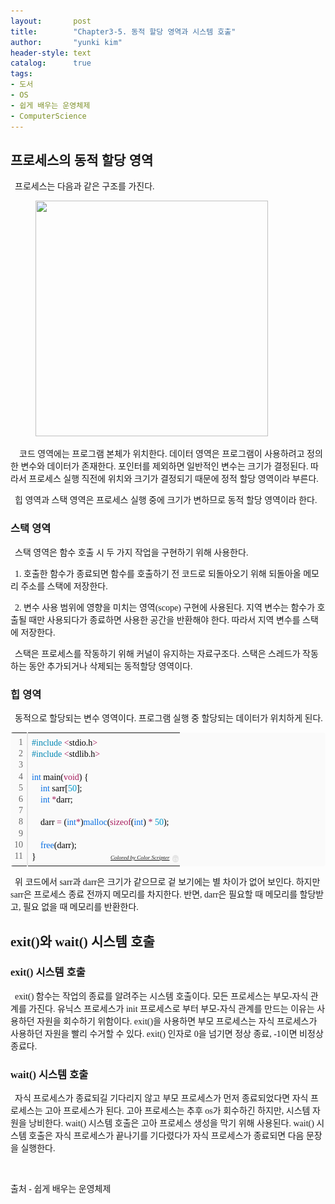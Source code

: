 ```yaml
---
layout:       post
title:        "Chapter3-5. 동적 할당 영역과 시스템 호출"
author:       "yunki kim"
header-style: text
catalog:      true
tags:
- 도서
- OS
- 쉽게 배우는 운영체제
- ComputerScience
---
```


<div class="tt_article_useless_p_margin contents_style"><h2 data-ke-size="size26"><span style="font-family: 'Noto Serif KR';"><b>프로세스의 동적 할당 영역</b></span></h2>
<p data-ke-size="size16"><span style="font-family: 'Noto Serif KR';"><b>&nbsp;&nbsp;</b>프로세스는 다음과 같은 구조를 가진다.</span></p>
<p></p><figure class="imageblock alignCenter" data-ke-mobilestyle="widthOrigin" data-origin-width="488" data-origin-height="494"><span data-url="https://blog.kakaocdn.net/dn/bbBCtI/btr0RKpeJ1K/kYtKKzcbL7KLM4a5ORI231/img.png" data-lightbox="lightbox"><img src="/img/2023-02-27-introduction-to-os-3-5/img.png" srcset="https://img1.daumcdn.net/thumb/R1280x0/?scode=mtistory2&amp;fname=https%3A%2F%2Fblog.kakaocdn.net%2Fdn%2FbbBCtI%2Fbtr0RKpeJ1K%2FkYtKKzcbL7KLM4a5ORI231%2Fimg.png" onerror="this.onerror=null; this.src='//t1.daumcdn.net/tistory_admin/static/images/no-image-v1.png'; this.srcset='//t1.daumcdn.net/tistory_admin/static/images/no-image-v1.png';" width="372" height="377" data-origin-width="488" data-origin-height="494"></span></figure>
<p></p>
<p data-ke-size="size16"><span style="font-family: 'Noto Serif KR';">&nbsp; &nbsp; 코드 영역에는 프로그램 본체가 위치한다. 데이터 영역은 프로그램이 사용하려고 정의한 변수와 데이터가 존재한다. 포인터를 제외하면 일반적인 변수는 크기가 결정된다. 따라서 프로세스 실행 직전에 위치와 크기가 결정되기 때문에 정적 할당 영역이라 부른다.</span></p>
<p data-ke-size="size16"><span style="font-family: 'Noto Serif KR';">&nbsp; 힙 영역과 스택 영역은 프로세스 실행 중에 크기가 변하므로 동적 할당 영역이라 한다.</span></p>
<h3 data-ke-size="size23"><span style="font-family: 'Noto Serif KR';"><b>스택 영역</b><b></b></span></h3>
<p data-ke-size="size16"><span style="font-family: 'Noto Serif KR';">&nbsp; 스택 영역은 함수 호출 시 두 가지 작업을 구현하기 위해 사용한다.</span></p>
<p data-ke-size="size16"><span style="font-family: 'Noto Serif KR';">&nbsp; 1. 호출한 함수가 종료되면 함수를 호출하기 전 코드로 되돌아오기 위해 되돌아올 메모리 주소를 스택에 저장한다.</span></p>
<p data-ke-size="size16"><span style="font-family: 'Noto Serif KR';">&nbsp; 2. 변수 사용 범위에 영향을 미치는 영역(scope) 구현에 사용된다. 지역 변수는 함수가 호출될 때만 사용되다가 종료하면 사용한 공간을 반환해야 한다. 따라서 지역 변수를 스택에 저장한다.</span></p>
<p data-ke-size="size16"><span style="font-family: 'Noto Serif KR';">&nbsp; 스택은 프로세스를 작동하기 위해 커널이 유지하는 자료구조다. 스택은 스레드가 작동하는 동안 추가되거나 삭제되는 동적할당 영역이다.</span></p>
<h3 data-ke-size="size23"><span style="font-family: 'Noto Serif KR';"><b>힙 영역</b></span></h3>
<p data-ke-size="size16"><span style="font-family: 'Noto Serif KR';"><b>&nbsp;&nbsp;</b>동적으로 할당되는 변수 영역이다. 프로그램 실행 중 할당되는 데이터가 위치하게 된다.</span></p>
<div class="colorscripter-code" style="color: #010101; font-family: Consolas, 'Liberation Mono', Menlo, Courier, monospace !important; position: relative !important; overflow: auto;">
<table class="colorscripter-code-table" style="margin: 0; padding: 0; border: none; background-color: #fafafa; border-radius: 4px;" cellspacing="0" cellpadding="0" data-ke-align="alignLeft">
<tbody>
<tr>
<td style="padding: 6px; border-right: 2px solid #e5e5e5;">
<div style="margin: 0; padding: 0; word-break: normal; text-align: right; color: #666; font-family: Consolas, 'Liberation Mono', Menlo, Courier, monospace !important; line-height: 130%;">
<div style="line-height: 130%;"><span style="font-family: 'Noto Serif KR';">1</span></div>
<div style="line-height: 130%;"><span style="font-family: 'Noto Serif KR';">2</span></div>
<div style="line-height: 130%;"><span style="font-family: 'Noto Serif KR';">3</span></div>
<div style="line-height: 130%;"><span style="font-family: 'Noto Serif KR';">4</span></div>
<div style="line-height: 130%;"><span style="font-family: 'Noto Serif KR';">5</span></div>
<div style="line-height: 130%;"><span style="font-family: 'Noto Serif KR';">6</span></div>
<div style="line-height: 130%;"><span style="font-family: 'Noto Serif KR';">7</span></div>
<div style="line-height: 130%;"><span style="font-family: 'Noto Serif KR';">8</span></div>
<div style="line-height: 130%;"><span style="font-family: 'Noto Serif KR';">9</span></div>
<div style="line-height: 130%;"><span style="font-family: 'Noto Serif KR';">10</span></div>
<div style="line-height: 130%;"><span style="font-family: 'Noto Serif KR';">11</span></div>
</div>
</td>
<td style="padding: 6px 0; text-align: left;">
<div style="margin: 0; padding: 0; color: #010101; font-family: Consolas, 'Liberation Mono', Menlo, Courier, monospace !important; line-height: 130%;">
<div style="padding: 0 6px; white-space: pre; line-height: 130%;"><span style="font-family: 'Noto Serif KR';"><span style="color: #0086b3;">#include</span>&nbsp;<span style="color: #ff3399;"></span><span style="color: #a71d5d;">&lt;</span>stdio.h<span style="color: #ff3399;"></span><span style="color: #a71d5d;">&gt;</span></span></div>
<div style="padding: 0 6px; white-space: pre; line-height: 130%;"><span style="font-family: 'Noto Serif KR';"><span style="color: #0086b3;">#include</span>&nbsp;<span style="color: #ff3399;"></span><span style="color: #a71d5d;">&lt;</span>stdlib.h<span style="color: #ff3399;"></span><span style="color: #a71d5d;">&gt;</span></span></div>
<div style="padding: 0 6px; white-space: pre; line-height: 130%;">&nbsp;</div>
<div style="padding: 0 6px; white-space: pre; line-height: 130%;"><span style="font-family: 'Noto Serif KR';"><span style="color: #066de2;">int</span>&nbsp;main(<span style="color: #a71d5d;">void</span>)&nbsp;{</span></div>
<div style="padding: 0 6px; white-space: pre; line-height: 130%;"><span style="font-family: 'Noto Serif KR';">&nbsp;&nbsp;&nbsp;&nbsp;<span style="color: #066de2;">int</span>&nbsp;sarr[<span style="color: #0099cc;">50</span>];</span></div>
<div style="padding: 0 6px; white-space: pre; line-height: 130%;"><span style="font-family: 'Noto Serif KR';">&nbsp;&nbsp;&nbsp;&nbsp;<span style="color: #066de2;">int</span>&nbsp;<span style="color: #ff3399;"></span><span style="color: #a71d5d;">*</span>darr;</span></div>
<div style="padding: 0 6px; white-space: pre; line-height: 130%;">&nbsp;</div>
<div style="padding: 0 6px; white-space: pre; line-height: 130%;"><span style="font-family: 'Noto Serif KR';">&nbsp;&nbsp;&nbsp;&nbsp;darr&nbsp;<span style="color: #ff3399;"></span><span style="color: #a71d5d;">=</span>&nbsp;(<span style="color: #066de2;">int</span><span style="color: #a71d5d;">*</span>)<span style="color: #066de2;">malloc</span>(<span style="color: #a71d5d;">sizeof</span>(<span style="color: #066de2;">int</span>)&nbsp;<span style="color: #ff3399;"></span><span style="color: #a71d5d;">*</span>&nbsp;<span style="color: #0099cc;">50</span>);</span></div>
<div style="padding: 0 6px; white-space: pre; line-height: 130%;">&nbsp;</div>
<div style="padding: 0 6px; white-space: pre; line-height: 130%;"><span style="font-family: 'Noto Serif KR';">&nbsp;&nbsp;&nbsp;&nbsp;<span style="color: #066de2;">free</span>(darr);</span></div>
<div style="padding: 0 6px; white-space: pre; line-height: 130%;"><span style="font-family: 'Noto Serif KR';">}</span></div>
</div>
<div style="text-align: right; margin-top: -13px; margin-right: 5px; font-size: 9px; font-style: italic;"><span style="font-family: 'Noto Serif KR';"><a style="color: #e5e5e5text-decoration:none;" href="http://colorscripter.com/info#e" target="_blank" rel="noopener">Colored by Color Scripter</a></span></div>
</td>
<td style="vertical-align: bottom; padding: 0 2px 4px 0;"><span style="font-family: 'Noto Serif KR';"><a style="text-decoration: none; color: white;" href="http://colorscripter.com/info#e" target="_blank" rel="noopener"><span style="font-size: 9px; word-break: normal; background-color: #e5e5e5; color: white; border-radius: 10px; padding: 1px;">cs</span></a></span></td>
</tr>
</tbody>
</table>
</div>
<p data-ke-size="size16"><span style="font-family: 'Noto Serif KR';">&nbsp; 위 코드에서 sarr과 darr은 크기가 같으므로 겉 보기에는 별 차이가 없어 보인다. 하지만 sarr은 프로세스 종료 전까지 메모리를 차지한다. 반면, darr은 필요할 때 메모리를 할당받고, 필요 없을 때 메모리를 반환한다.</span></p>
<h2 data-ke-size="size26"><span style="font-family: 'Noto Serif KR';"><b>exit()와 wait() 시스템 호출</b></span></h2>
<h3 data-ke-size="size23"><span style="font-family: 'Noto Serif KR';"><b>exit() 시스템 호출</b></span></h3>
<p data-ke-size="size16"><span style="font-family: 'Noto Serif KR';"><b>&nbsp;&nbsp;</b>exit() 함수는 작업의 종료를 알려주는 시스템 호출이다. 모든 프로세스는 부모-자식 관계를 가진다. 유닉스 프로세스가 init 프로세스로 부터 부모-자식 관계를 만드는 이유는 사용하던 자원을 회수하기 위함이다. exit()을 사용하면 부모 프로세스는 자식 프로세스가 사용하던 자원을 빨리 수거할 수 있다. exit() 인자로 0을 넘기면 정상 종료, -1이면 비정상 종료다.</span></p>
<h3 data-ke-size="size23"><span style="font-family: 'Noto Serif KR';"><b>wait() 시스템 호출</b></span></h3>
<p data-ke-size="size16"><span style="font-family: 'Noto Serif KR';"><b>&nbsp;&nbsp;</b>자식 프로세스가 종료되길 기다리지 않고 부모 프로세스가 먼저 종료되었다면 자식 프로세스는 고아 프로세스가 된다. 고아 프로세스는 추후 os가 회수하긴 하지만, 시스템 자원을 낭비한다. wait() 시스템 호출은 고아 프로세스 생성을 막기 위해 사용된다. wait() 시스템 호출은 자식 프로세스가 끝나기를 기다렸다가 자식 프로세스가 종료되면 다음 문장을 실행한다.</span></p>
<p data-ke-size="size16">&nbsp;</p>
<p data-ke-size="size16"><span style="font-family: 'Noto Serif KR';">출처 - 쉽게 배우는 운영체제</span></p></div>